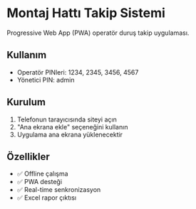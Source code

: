# Montaj Hattı Takip Sistemi

Progressive Web App (PWA) operatör duruş takip uygulaması.

## Kullanım
- Operatör PINleri: 1234, 2345, 3456, 4567
- Yönetici PIN: admin

## Kurulum
1. Telefonun tarayıcısında siteyi açın
2. "Ana ekrana ekle" seçeneğini kullanın
3. Uygulama ana ekrana yüklenecektir

## Özellikler
- ✅ Offline çalışma
- ✅ PWA desteği
- ✅ Real-time senkronizasyon
- ✅ Excel rapor çıktısı